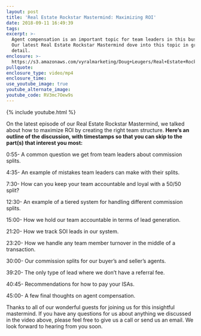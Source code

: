 ```yaml
---
layout: post
title: 'Real Estate Rockstar Mastermind: Maximizing ROI'
date: 2018-09-11 16:49:39
tags:
excerpt: >-
  Agent compensation is an important topic for team leaders in this business.
  Our latest Real Estate Rockstar Mastermind dove into this topic in great
  detail.
enclosure: >-
  https://s3.amazonaws.com/vyralmarketing/Doug+Leugers/Real+Estate+Rockstar+Mastermind+-Maximizing+ROI+by+Creating+the+Right+Team+Structure.mp4
pullquote:
enclosure_type: video/mp4
enclosure_time:
use_youtube_image: true
youtube_alternate_image:
youtube_code: RV3mc7Oew9s
---
```


{% include youtube.html %}

On the latest episode of our Real Estate Rockstar Mastermind, we talked about how to maximize ROI by creating the right team structure. **Here’s an outline of the discussion, with timestamps so that you can skip to the part(s) that interest you most:**

0:55- A common question we get from team leaders about commission splits.

4:35- An example of mistakes team leaders can make with their splits.

7:30- How can you keep your team accountable and loyal with a 50/50 split?

12:30- An example of a tiered system for handling different commission splits.

15:00- How we hold our team accountable in terms of lead generation.

21:20- How we track SOI leads in our system.

23:20- How we handle any team member turnover in the middle of a transaction.

30:00- Our commission splits for our buyer’s and seller’s agents.

39:20- The only type of lead where we don’t have a referral fee.

40:45- Recommendations for how to pay your ISAs.

45:00- A few final thoughts on agent compensation.

Thanks to all of our wonderful guests for joining us for this insightful mastermind. If you have any questions for us about anything we discussed in the video above, please feel free to give us a call or send us an email. We look forward to hearing from you soon.

&nbsp;